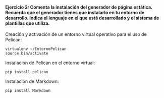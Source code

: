 #### Ejercicio 2: Comenta la instalación del generador de página estática. Recuerda que el generador tienes que instalarlo en tu entorno de desarrollo. Indica el lenguaje en el que está desarrollado y el sistema de plantillas que utiliza.

Creación y activación de un entorno virtual operativo para el uso de Pelican:
~~~
virtualenv ~/EntornoPelican
source bin/activate
~~~

Instalación de Pelican en el entorno virtual:
~~~
pip install pelican
~~~

Instalación de Markdown:
~~~
pip install Markdown
~~~